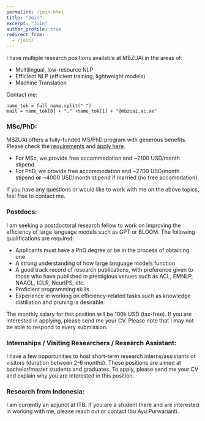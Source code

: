```yaml
---
permalink: /join.html
title: "Join"
excerpt: "Join"
author_profile: true
redirect_from: 
  - /join/
---
```



I have multiple research positions available at MBZUAI in the areas of:
 - Multilingual, low-resource NLP
 - Efficient NLP (efficient training, lightweight models)
 - Machine Translation

Contact me:
```
name_tok = full_name.split(" ")
mail = name_tok[0] + "." +name_tok[1] + "@mbzuai.ac.ae"
```


### MSc/PhD:

MBZUAI offers a fully-funded MS/PhD program with generous benefits. Please check the [requirements](https://mbzuai.ac.ae/study/admission-process/) and [apply here](https://apply.mbzuai.ac.ae/OnlineApplication). 

 - For MSc, we provide free accommodation and ~2100 USD/month stipend.
 - For PhD, we provide free accommodation and ~2700 USD/month stipend **or** ~4000 USD/month stipend if married (no free accomodation).

If you have any questions or would like to work with me on the above topics, feel free to contact me.

### Postdocs:

I am seeking a postdoctoral research fellow to work on improving the efficiency of large language models such as GPT or BLOOM. The following qualifications are required:

 - Applicants must have a PhD degree or be in the process of obtaining one
 - A strong understanding of how large language models function
 - A good track record of research publications, with preference given to those who have published in prestigious venues such as ACL, EMNLP, NAACL, ICLR, NeurIPS, etc.
 - Proficient programming skills
 - Experience in working on efficiency-related tasks such as knowledge distillation and pruning is desirable.

The monthly salary for this position will be 100k USD (tax-free).
If you are interested in applying, please send me your CV. Please note that I may not be able to respond to every submission.

### Internships / Visiting Researchers / Research Assistant:

I have a few opportunities to host short-term research interns/assistants or visitors (duration between 2-6 months). These positions are aimed at bachelor/master students and graduates. To apply, please send me your CV and explain why you are interested in this position. 


### Research from Indonesia:

I am currently an adjunct at ITB. If you are a student there and are interested in working with me, please reach out or contact Ibu Ayu Purwarianti.



